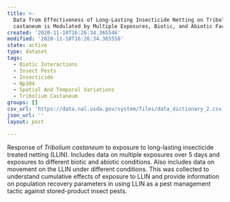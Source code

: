 ```yaml
---
title: >-
  Data from Effectiveness of Long-Lasting Insecticide Netting on Tribolium
  castaneum is Modulated by Multiple Exposures, Biotic, and Abiotic Factors
created: '2020-11-10T16:26:34.365546'
modified: '2020-11-10T16:26:34.365558'
state: active
type: dataset
tags:
  - Biotic Interactions
  - Insect Pests
  - Insecticide
  - Np304
  - Spatial And Temporal Variations
  - Tribolium Castaneum
groups: []
csv_url: 'https://data.nal.usda.gov/system/files/data_dictionary_2.csv'
json_url: ''
layout: post

---
```

<p>Response of <em>Tribolium castaneum</em> to exposure to long-lasting insecticide treated netting (LLIN). Includes data on multiple exposures over 5 days and exposures to different biotic and abiotic conditions. Also includes data on movement on the LLIN under different conditions. This was collected to understand cumulative effects of exposure to LLIN and provide information on population recovery parameters in using LLIN as a pest management tactic against stored-product insect pests.</p>

